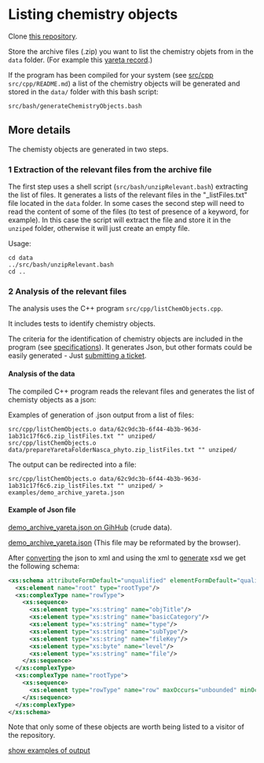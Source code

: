 # Listing chemistry objects

Clone [this repository](https://github.com/CHEMeDATA/ResearchObjectFinder).

Store the archive files (.zip) you want to list the chemistry objets from in the `data` folder. (For example this [yareta record](https://yareta.unige.ch/frontend/archive/62c9dc3b-6f44-4b3b-963d-1ab31c17f6c6).)

If the program has been compiled for your system (see [src/cpp](../src/cpp/README.md) `src/cpp/README.md`) a list of the chemistry objects will be generated and stored in the `data/` folder with this bash script:
```
src/bash/generateChemistryObjects.bash
```
## More details 

The chemisty objects are generated in two steps.

### 1 Extraction of the relevant files from the archive file

The first step uses a shell script (`src/bash/unzipRelevant.bash`) extracting the list of files. It generates a lists of the relevant files in the "_listFiles.txt" file located in the `data` folder. In some cases the second step will need to read the content of some of the files (to test of presence of a keyword, for example). In this case the script will extract the file and store it in the `unziped` folder, otherwise it will just create an empty file.

Usage: 

```
cd data
../src/bash/unzipRelevant.bash
cd ..
```

### 2 Analysis of the relevant files 

The analysis uses the C++ program `src/cpp/listChemObjects.cpp`.

It includes tests to identify chemistry objects.

The criteria for the identification of chemistry objects are included in the program (see [specifications](../specifications/README.md)).
It generates Json, but other formats could be easily generated - Just 
[submitting a ticket](https://github.com/CHEMeDATA/ResearchObjectFinder/issues/new).
#### Analysis of the data

The compiled C++ program reads the relevant files and generates the list of chemisty objects as a json: 

Examples of generation of .json output from a list of files:
```
src/cpp/listChemObjects.o data/62c9dc3b-6f44-4b3b-963d-1ab31c17f6c6.zip_listFiles.txt "" unziped/
src/cpp/listChemObjects.o data/prepareYaretaFolderNasca_phyto.zip_listFiles.txt "" unziped/
```
The output can be redirected into a file:
```
src/cpp/listChemObjects.o data/62c9dc3b-6f44-4b3b-963d-1ab31c17f6c6.zip_listFiles.txt "" unziped/ > examples/demo_archive_yareta.json
```
#### Example of Json file

[demo_archive_yareta.json on GihHub](https://github.com/CHEMeDATA/ResearchObjectFinder/blob/master/examples/demo_archive_yareta.json) (crude data).

[demo_archive_yareta.json](demo_archive_yareta.json) (This file may be reformated by the browser).

After [converting](https://www.freeformatter.com/json-to-xml-converter.html) the json to xml and using the xml to [generate](https://www.freeformatter.com/xsd-generator.html) xsd we get the following schema:
```xml
<xs:schema attributeFormDefault="unqualified" elementFormDefault="qualified" xmlns:xs="http://www.w3.org/2001/XMLSchema">
  <xs:element name="root" type="rootType"/>
  <xs:complexType name="rowType">
    <xs:sequence>
      <xs:element type="xs:string" name="objTitle"/>
      <xs:element type="xs:string" name="basicCategory"/>
      <xs:element type="xs:string" name="type"/>
      <xs:element type="xs:string" name="subType"/>
      <xs:element type="xs:string" name="fileKey"/>
      <xs:element type="xs:byte" name="level"/>
      <xs:element type="xs:string" name="file"/>
    </xs:sequence>
  </xs:complexType>
  <xs:complexType name="rootType">
    <xs:sequence>
      <xs:element type="rowType" name="row" maxOccurs="unbounded" minOccurs="0"/>
    </xs:sequence>
  </xs:complexType>
</xs:schema>
```

Note that only some of these objects are worth being listed to a visitor of the repository.

[show examples of output](../doc/index.html)
